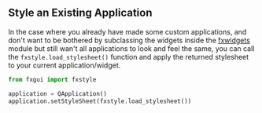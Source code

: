 ## Style an Existing Application

In the case where you already have made some custom applications, and don't want to be bothered by subclassing the widgets inside the [fxwidgets](fxwidgets.md) module but still wan't all applications to look and feel the same, you can call the `fxstyle.load_stylesheet()` function and apply the returned stylesheet to your current application/widget.

```python
from fxgui import fxstyle

application = QApplication()
application.setStyleSheet(fxstyle.load_stylesheet())
```
